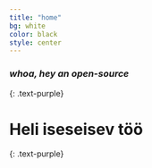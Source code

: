 ```yaml
---
title: "home"
bg: white
color: black
style: center
---
```


### *whoa, hey an open-source*
{: .text-purple}

<span class="fa-stack subtlecircle" style="font-size:100px; background:rgba(255,166,0,0.1)">
  <i class="fa fa-circle fa-stack-2x text-white"></i>
  <i class="fa fa-bicycle fa-stack-1x text-orange"></i>
</span>

# Heli iseseisev töö
{: .text-purple}




<audio src="media/vs14_otttooming_reaper.mp4" autoplay>
  Your browser does not support the <code>audio</code> element.
</audio>
